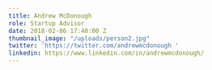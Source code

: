 ```yaml
---
title: Andrew McDonough
role: Startup Advisor
date: 2018-02-06 17:40:00 Z
thumbnail_image: "/uploads/person2.jpg"
twitter: 'https://twitter.com/andrewmcdonough '
linkedin: https://www.linkedin.com/in/andrewmcdonough/
---
```


